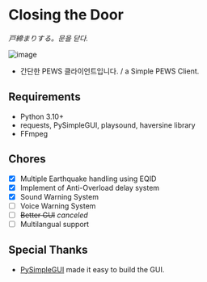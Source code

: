﻿# Closing the Door
*戸締まりする。문을 닫다.*

![image](https://github.com/MercuriusDream/keew-warning-reciever/assets/57535262/40f440f6-fd32-45d8-ae76-4e9fab2d94d3)
* 간단한 PEWS 클라이언트입니다. / a Simple PEWS Client.

## Requirements
* Python 3.10+
* requests, PySimpleGUI, playsound, haversine library
* FFmpeg

## Chores

- [x] Multiple Earthquake handling using EQID
- [x] Implement of Anti-Overload delay system
- [x] Sound Warning System
- [ ] Voice Warning System
- [ ] ~~Better GUI~~ *canceled*
- [ ] Multilangual support

## Special Thanks

* [PySimpleGUI](https://github.com/PySimpleGUI/PySimpleGUI) made it easy to build the GUI.